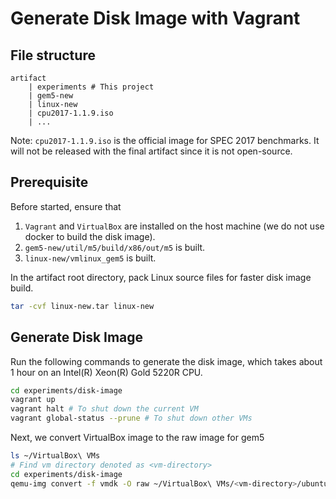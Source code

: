 # Generate Disk Image with Vagrant

## File structure
```
artifact
    | experiments # This project
    | gem5-new
    | linux-new
    | cpu2017-1.1.9.iso
    | ...
```
Note: `cpu2017-1.1.9.iso` is the official image for SPEC 2017 benchmarks.
It will not be released with the final artifact since it is not open-source.

## Prerequisite
Before started, ensure that
1. `Vagrant` and `VirtualBox` are installed on the host machine (we do not use docker to build the disk image).
2. `gem5-new/util/m5/build/x86/out/m5` is built.
3. `linux-new/vmlinux_gem5` is built.

In the artifact root directory, pack Linux source files for faster disk image build.
```bash
tar -cvf linux-new.tar linux-new
```

## Generate Disk Image
Run the following commands to generate the disk image, which takes about 1 hour on an Intel(R) Xeon(R) Gold 5220R CPU.
```bash
cd experiments/disk-image
vagrant up
vagrant halt # To shut down the current VM
vagrant global-status --prune # To shut down other VMs
```

Next, we convert VirtualBox image to the raw image for gem5
```bash
ls ~/VirtualBox\ VMs
# Find vm directory denoted as <vm-directory>
cd experiments/disk-image
qemu-img convert -f vmdk -O raw ~/VirtualBox\ VMs/<vm-directory>/ubuntu-jammy-22.04-cloudimg.vmdk experiments.img
```
